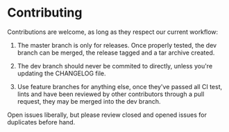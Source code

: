 # Contributing

Contributions are welcome, as long as they respect our current workflow:

1. The master branch is only for releases.  Once properly tested,
the dev branch can be merged, the release tagged and a tar archive
created.

2. The dev branch should never be commited to directly, unless
you're updating the CHANGELOG file.

3. Use feature branches for anything else, once they've passed all
CI test, lints and have been reviewed by other contributors through a
pull request, they may be merged into the dev branch.


Open issues liberally, but please review closed and opened issues
for duplicates before hand.